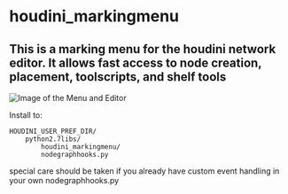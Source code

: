 # houdini_markingmenu
## This is a marking menu for the houdini network editor. It allows fast access to node creation, placement, toolscripts, and shelf tools

![Image of the Menu and Editor](/../master/mm_screenshot.jpg?raw=true "Optional Title")

Install to:
```
HOUDINI_USER_PREF_DIR/
    python2.7libs/
        houdini_markingmenu/
        nodegraphhooks.py
```
special care should be taken if you already have custom event handling in your own nodegraphhooks.py
